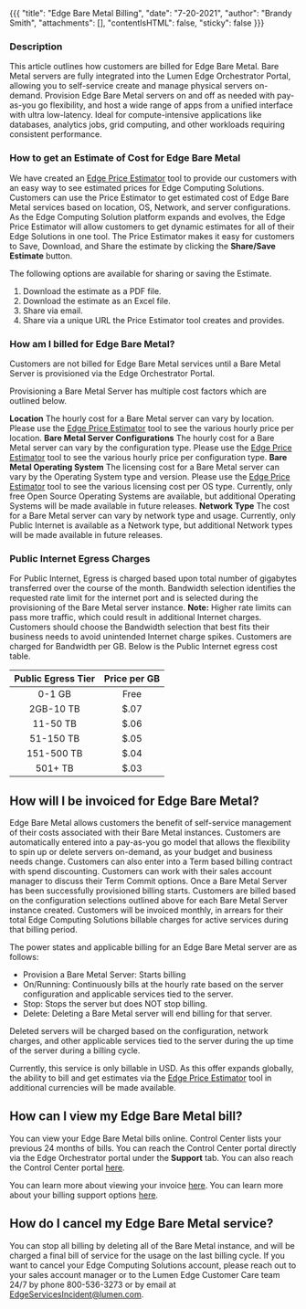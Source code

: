 {{{
  "title": "Edge Bare Metal Billing",
  "date": "7-20-2021",
  "author": "Brandy Smith",
  "attachments": [],
  "contentIsHTML": false,
  "sticky": false
}}}

### Description

This article outlines how customers are billed for Edge Bare Metal.
Bare Metal servers are fully integrated into the Lumen Edge Orchestrator Portal, allowing you to self-service create and manage physical servers on-demand.
Provision Edge Bare Metal servers on and off as needed with pay-as-you go flexibility, and host a wide range of apps from a unified interface with ultra low-latency.
Ideal for compute-intensive applications like databases, analytics jobs, grid computing, and other workloads requiring consistent performance.

### How to get an Estimate of Cost for Edge Bare Metal

We have created an [Edge Price Estimator](https://www.ctl.io/estimator/) tool to provide our customers with an easy way to see estimated prices for Edge Computing Solutions.
Customers can use the Price Estimator to get estimated cost of Edge Bare Metal services based on location, OS, Network, and server configurations.
As the Edge Computing Solution platform expands and evolves, the Edge Price Estimator will allow customers to get dynamic estimates for all of their Edge Solutions in one tool.
The Price Estimator makes it easy for customers to Save, Download, and Share the estimate by clicking the **Share/Save Estimate** button.

The following options are available for sharing or saving the Estimate.
1. Download the estimate as a PDF file.
2. Download the estimate as an Excel file.
3. Share via email.
4. Share via a unique URL the Price Estimator tool creates and provides.

### How am I billed for Edge Bare Metal?

Customers are not billed for Edge Bare Metal services until a Bare Metal Server is provisioned via the Edge Orchestrator Portal.

Provisioning a Bare Metal Server has multiple cost factors which are outlined below.

**Location** The hourly cost for a Bare Metal server can vary by location. Please use the [Edge Price Estimator](https://www.ctl.io/estimator/) tool to see the various hourly price per location.
**Bare Metal Server Configurations** The hourly cost for a Bare Metal server can vary by the configuration type. Please use the [Edge Price Estimator](https://www.ctl.io/estimator/) tool to see the various hourly price per configuration type.
**Bare Metal Operating System** The licensing cost for a Bare Metal server can vary by the Operating System type and version. Please use the [Edge Price Estimator](https://www.ctl.io/estimator/) tool to see the various licensing cost per OS type.
Currently, only free Open Source Operating Systems are available, but additional Operating Systems will be made available in future releases.
**Network Type** The cost for a Bare Metal server can vary by network type and usage.
Currently, only Public Internet is available as a Network type, but additional Network types will be made available in future releases.

### Public Internet Egress Charges

For Public Internet, Egress is charged based upon total number of gigabytes transferred over the course of the month.
Bandwidth selection identifies the requested rate limit for the internet port and is selected during the provisioning of the Bare Metal server instance.
**Note:** Higher rate limits can pass more traffic, which could result in additional Internet charges.
Customers should choose the Bandwidth selection that best fits their business needs to avoid unintended Internet charge spikes.
Customers are charged for Bandwidth per GB.
Below is the Public Internet egress cost table.

| Public Egress Tier | Price per GB   |
|:------------------:|:--------------:|
| 0-1 GB             | Free           |
| 2GB-10 TB          | $.07           |
| 11-50 TB           | $.06           |
| 51-150 TB          | $.05           |
| 151-500 TB         | $.04           |
| 501+ TB            | $.03           |

## How will I be invoiced for Edge Bare Metal?

Edge Bare Metal allows customers the benefit of self-service management of their costs associated with their Bare Metal instances.
Customers are automatically entered into a pay-as-you go model that allows the flexibility to spin up or delete servers on-demand, as your budget and business needs change.
Customers can also enter into a Term based billing contract with spend discounting. Customers can work with their sales account manager to discuss their Term Commit options.
Once a Bare Metal Server has been successfully provisioned billing starts.
Customers are billed based on the configuration selections outlined above for each Bare Metal Server instance created.
Customers will be invoiced monthly, in arrears for their total Edge Computing Solutions billable charges for active services during that billing period.

The power states and applicable billing for an Edge Bare Metal server are as follows:
* Provision a Bare Metal Server: Starts billing
* On/Running: Continuously bills at the hourly rate based on the server configuration and applicable services tied to the server. 
* Stop: Stops the server but does NOT stop billing. 
* Delete: Deleting a Bare Metal server will end billing for that server.

Deleted servers will be charged based on the configuration, network charges, and other applicable services tied to the server during the up time of the server during a billing cycle.

Currently, this service is only billable in USD. As this offer expands globally, the ability to bill and get estimates via the [Edge Price Estimator](https://www.ctl.io/estimator/) tool in additional currencies will be made available.

## How can I view my Edge Bare Metal bill?

You can view your Edge Bare Metal bills online. Control Center lists your previous 24 months of bills.
You can reach the Control Center portal directly via the Edge Orchestrator portal under the **Support** tab.
You can also reach the Control Center portal [here](https://www.lumen.com/login).

You can learn more about viewing your invoice [here](https://www.lumen.com/help/en-us/control-center/billing/viewing-your-bill.html).
You can learn more about your billing support options [here](https://www.lumen.com/help/en-us/control-center/billing.html).

## How do I cancel my Edge Bare Metal service?

You can stop all billing by deleting all of the Bare Metal instance, and will be charged a final bill of service for the usage on the last billing cycle.
If you want to cancel your Edge Computing Solutions account, please reach out to your sales account manager or to the Lumen Edge Customer Care team 24/7 by phone 800-536-3273 or by email at [EdgeServicesIncident@lumen.com](mailto:EdgeServicesIncident@lumen.com).
